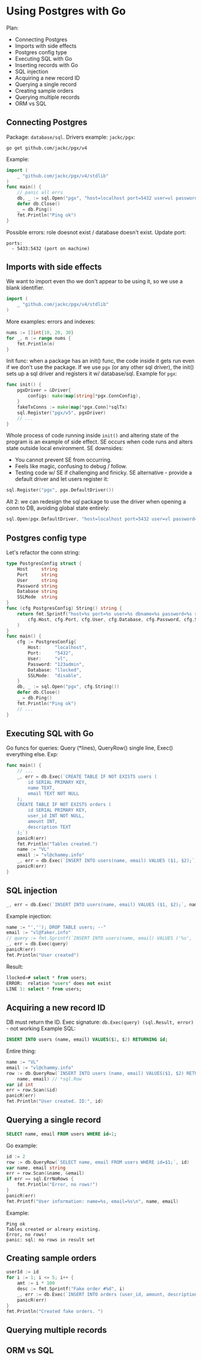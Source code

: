 # Using Postgres with Go 

Plan: 
* Connecting Postgres
* Imports with side effects
* Postgres config type
* Executing SQL with Go
* Inserting records with Go
* SQL injection 
* Acquiring a new record ID
* Querying a single record
* Creating sample orders 
* Querying multiple records 
* ORM vs SQL

## Connecting Postgres

Package: `database/sql`. 
Drivers example: `jackc/pgx`:
```
go get github.com/jackc/pgx/v4
```
Example: 
```go 
import (
	_ "github.com/jackc/pgx/v4/stdlib"
)
func main() {
    // panic all errs
	db, _ := sql.Open("pgx", "host=localhost port=5432 user=vl password=123admin sslmode=disabled")
	defer db.Close()
    _ = db.Ping()
	fmt.Println("Ping ok")
}
```
Possible errors: role doesnot exist / database doesn't exist. 
Update port:
```
ports:
  - 5433:5432 (port on machine)
```   

## Imports with side effects 

We want to import even tho we don't appear to be using it, so we use a blank identifier. 
```go
import (
	_ "github.com/jackc/pgx/v4/stdlib"
)
```
More examples: errors and indexes:
```go
nums := []int{10, 20, 30}
for _, n := range nums {
    fmt.Println(n)
}
```
Init func: when a package has an init() func, the code inside it gets run even if we don't use the package. If we use `pgx` (or any other sql driver), the init() sets up a sql driver and registers it w/ database/sql. Example for `pgx`:
```go
func init() {
	pgxDriver = &Driver{
		configs: make(map[string]*pgx.ConnConfig),
	}
	fakeTxConns := make(map[*pgx.Conn]*sqlTx)
	sql.Register("pgx/v5", pgxDriver)
	// ...
}
```
Whole process of code running inside `init()` and altering state of the program is an example of side effect. SE occurs when code runs and alters state outside local environment. 
SE downsides: 
* You cannot prevent SE from occurring. 
* Feels like magic, confusing to debug / follow. 
* Testing code w/ SE if challenging and finicky. 
SE alternative - provide a default driver and let users register it: 
```go
sql.Register("pgx", pgx.DefaultDriver())
```
Alt 2: we can redesign the sql package to use the driver when opening a conn to DB, avoiding global state entirely:
```go
sql.Open(pgx.DefaultDriver, "host=localhost port=5432 user=vl password=123admin sslmode=disabled")
```

## Postgres config type

Let's refactor the conn string:
```go 
type PostgresConfig struct {
	Host     string
	Port     string
	User     string
	Password string
	Database string
	SSLMode  string
}
func (cfg PostgresConfig) String() string {
	return fmt.Sprintf("host=%s port=%s user=%s dbname=%s password=%s sslmode=%s",
		cfg.Host, cfg.Port, cfg.User, cfg.Database, cfg.Password, cfg.SSLMode,
	)
}
func main() {
	cfg := PostgresConfig{
		Host:     "localhost",
		Port:     "5432",
		User:     "vl",
		Password: "123admin",
		Database: "llocked",
		SSLMode:  "disable",
	}
	db, _ := sql.Open("pgx", cfg.String())
	defer db.Close()
	_ = db.Ping()
	fmt.Println("Ping ok")
	// ...
}
```

## Executing SQL with Go 

Go funcs for queries: Query (*lines), QueryRow() single line, Exec() everything else. 
Exp:  
```go 
func main() {
	// ...
	_, err = db.Exec(`CREATE TABLE IF NOT EXISTS users (
		id SERIAL PRIMARY KEY,
		name TEXT,
		email TEXT NOT NULL
	);
	CREATE TABLE IF NOT EXISTS orders (
		id SERIAL PRIMARY KEY,
		user_id INT NOT NULL, 
		amount INT,
		description TEXT
	);`)
	panicR(err)
	fmt.Println("Tables created.")
	name := "VL"
	email := "vl@chammy.info"
	_, err = db.Exec(`INSERT INTO users(name, email) VALUES ($1, $2);`, name, email)
	panicR(err)
}
```

## SQL injection 

```go
_, err = db.Exec(`INSERT INTO users(name, email) VALUES ($1, $2);`, name, email)
```

Example injection:
```go
name := "',''); DROP TABLE users; --"
email := "vl@faker.info"
// query := fmt.Sprintf(`INSERT INTO users(name, email) VALUES ('%s', '%s');`, name, email)
_, err = db.Exec(query)
panicR(err)
fmt.Println("User created")
```
Result: 
```sql
llocked=# select * from users;
ERROR:  relation "users" does not exist
LINE 1: select * from users;
```

## Acquiring a new record ID

DB must return the ID. 
Exec signature: `db.Exec(query) (sql.Result, error)` - not working 
Example SQL:  
```sql
INSERT INTO users (name, email) VALUES($1, $2) RETURNING id;
```
Entire thing: 
```go
name := "VL"
email := "vl@chammy.info"
row := db.QueryRow(`INSERT INTO users (name, email) VALUES($1, $2) RETURNING id;`,
	name, email) // *sql.Row
var id int
err = row.Scan(&id)
panicR(err)
fmt.Println("User created. ID:", id)
```

## Querying a single record

```sql
SELECT name, email FROM users WHERE id=1;
``` 
Go example: 
```go
id := 2
row := db.QueryRow(`SELECT name, email FROM users WHERE id=$1;`, id)
var name, email string
err = row.Scan(&name, &email)
if err == sql.ErrNoRows {
	fmt.Println("Error, no rows!")
}
panicR(err)
fmt.Printf("User information: name=%s, email=%s\n", name, email)
```
Example: 
```
Ping ok
Tables created or alreary existing.
Error, no rows!
panic: sql: no rows in result set
```

## Creating sample orders 

```go
userId := id
for i := 1; i <= 5; i++ {
	amt := i * 100
	desc := fmt.Sprintf("Fake order #%d", i)
	_, err := db.Exec(`INSERT INTO orders (user_id, amount, description) VALUES ($1, $2, $3)`, userId, amt, desc)
	panicR(err)
}
fmt.Println("Created fake orders. ")
```
## Querying multiple records 
## ORM vs SQL

